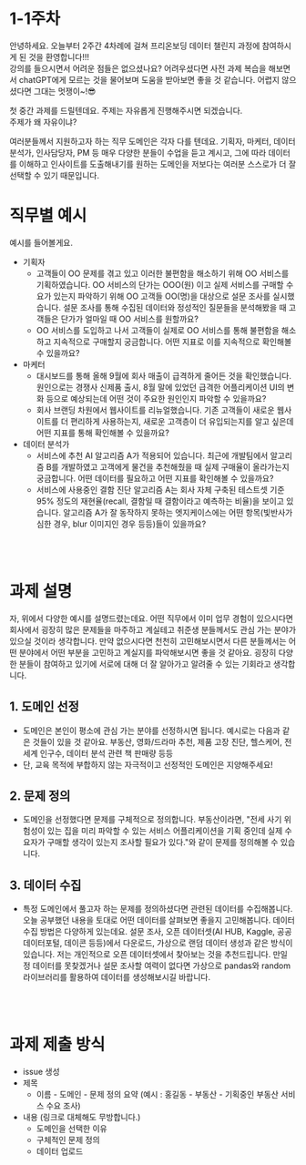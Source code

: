 # 1-1주차

안녕하세요. 오늘부터 2주간 4차례에 걸쳐 프리온보딩 데이터 챌린지 과정에 참여하시게 된 것을 환영합니다!!!
<br>
강의를 들으시면서 어려운 점들은 없으셨나요? 어려우셨다면 사전 과제 복습을 해보면서 chatGPT에게 모르는 것을 물어보며 도움을 받아보면 좋을 것 같습니다. 어렵지 않으셨다면 그대는 멋쟁이~!😎


첫 중간 과제를 드릴텐데요. 주제는 자유롭게 진행해주시면 되겠습니다.<br>
주제가 왜 자유이냐?

여러분들께서 지원하고자 하는 직무 도메인은 각자 다를 텐데요. 기획자, 마케터, 데이터 분석가, 인사담당자, PM 등 매우 다양한 분들이 수업을 듣고 계시고, 그에 따라 데이터를 이해하고 인사이트를 도출해내기를 원하는 도메인을 저보다는 여러분 스스로가 더 잘 선택할 수 있기 때문입니다. 


# 직무별 예시
예시를 들어볼게요. 
- 기획자 
    - 고객들이 OO 문제를 겪고 있고 이러한 불편함을 해소하기 위해 OO 서비스를 기획하였습니다. OO 서비스의 단가는 OOO(원) 이고 실제 서비스를 구매할 수요가 있는지 파악하기 위해 OO 고객들 OO(명)을 대상으로 설문 조사를 실시했습니다. 설문 조사를 통해 수집된 데이터와 정성적인 질문들을 분석해봤을 때 고객들은 단가가 얼마일 때 OO 서비스를 원할까요?
    - OO 서비스를 도입하고 나서 고객들이 실제로 OO 서비스를 통해 불편함을 해소하고 지속적으로 구매할지 궁금합니다. 어떤 지표로 이를 지속적으로 확인해볼 수 있을까요?
- 마케터
    - 대시보드를 통해 올해 9월에 회사 매출이 급격하게 줄어든 것을 확인했습니다. 원인으로는 경쟁사 신제품 출시, 8월 말에 있었던 급격한 어플리케이션 UI의 변화 등으로 예상되는데 어떤 것이 주요한 원인인지 파악할 수 있을까요? 
    - 회사 브랜딩 차원에서 웹사이트를 리뉴얼했습니다. 기존 고객들이 새로운 웹사이트를 더 편리하게 사용하는지, 새로운 고객층이 더 유입되는지를 알고 싶은데 어떤 지표를 통해 확인해볼 수 있을까요?
- 데이터 분석가
    - 서비스에 추천 AI 알고리즘 A가 적용되어 있습니다. 최근에 개발팀에서 알고리즘 B를 개발하였고 고객에게 물건을 추천해줬을 때 실제 구매율이 올라가는지 궁금합니다. 어떤 데이터를 필요하고 어떤 지표를 확인해볼 수 있을까요?
    - 서비스에 사용중인 결함 진단 알고리즘 A는 회사 자체 구축된 테스트셋 기준 95% 정도의 재현율(recall, 결함일 때 결함이라고 예측하는 비율)을 보이고 있습니다. 알고리즘 A가 잘 동작하지 못하는 엣지케이스에는 어떤 항목(빛반사가 심한 경우, blur 이미지인 경우 등등)들이 있을까요?

<br><br>

# 과제 설명
자, 위에서 다양한 예시를 설명드렸는데요. 어떤 직무에서 이미 업무 경험이 있으시다면 회사에서 굉장히 많은 문제들을 마주하고 계실테고 취준생 분들께서도 관심 가는 분야가 있으실 것이라 생각합니다. 만약 없으시다면 천천히 고민해보시면서 다른 분들께서는 어떤 분야에서 어떤 부분을 고민하고 계실지를 파악해보시면 좋을 것 같아요. 굉장히 다양한 분들이 참여하고 있기에 서로에 대해 더 잘 알아가고 알려줄 수 있는 기회라고 생각합니다. <br>
 
 ## 1. 도메인 선정
- 도메인은 본인이 평소에 관심 가는 분야를 선정하시면 됩니다. 예시로는 다음과 같은 것들이 있을 것 같아요. 부동산, 영화/드라마 추천, 제품 고장 진단, 헬스케어, 전세계 인구수, 데이터 분석 관련 책 판매량 등등 
- 단, 교육 목적에 부합하지 않는 자극적이고 선정적인 도메인은 지양해주세요!

 ## 2. 문제 정의
- 도메인을 선정했다면 문제를 구체적으로 정의합니다. 부동산이라면, "전세 사기 위험성이 있는 집을 미리 파악할 수 있는 서비스 어플리케이션을 기획 중인데 실제 수요자가 구매할 생각이 있는지 조사할 필요가 있다."와 같이 문제를 정의해볼 수 있습니다.

 ## 3. 데이터 수집
 - 특정 도메인에서 풀고자 하는 문제를 정의하셨다면 관련된 데이터를 수집해봅니다. 오늘 공부했던 내용을 토대로 어떤 데이터를 살펴보면 좋을지 고민해봅니다. 데이터 수집 방법은 다양하게 있는데요. 설문 조사, 오픈 데이터셋(AI HUB, Kaggle, 공공데이터포털, 데이콘 등등)에서 다운로드, 가상으로 랜덤 데이터 생성과 같은 방식이 있습니다. 저는 개인적으로 오픈 데이터셋에서 찾아보는 것을 추천드립니다. 만일 정 데이터를 못찾겠거나 설문 조사할 여력이 없다면 가상으로 pandas와 random 라이브러리를 활용하여 데이터를 생성해보시길 바랍니다.

<br><br>
 # 과제 제출 방식
- issue 생성
- 제목
    - 이름 - 도메인 - 문제 정의 요약 (예시 : 홍길동 - 부동산 - 기획중인 부동산 서비스 수요 조사)
- 내용 (링크로 대체해도 무방합니다.)
    - 도메인을 선택한 이유
    - 구체적인 문제 정의
    - 데이터 업로드
